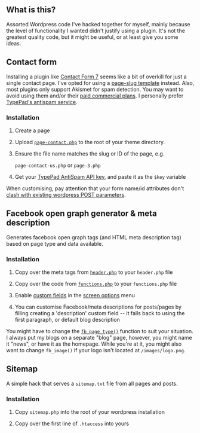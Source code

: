 ## What is this?

Assorted Wordpress code I've hacked together for myself, mainly because the level of functionality I wanted didn't justify using a plugin. It's not the greatest quality code, but it might be useful, or at least give you some ideas.

## Contact form

Installing a plugin like [Contact Form 7](http://wordpress.org/extend/plugins/contact-form-7/) seems like a bit of overkill for just a single contact page. I've opted for using a [page-slug template](http://codex.wordpress.org/Pages#Templates_by_page_ID_or_page_Slug) instead. Also, most plugins only support Akismet for spam detection. You may want to avoid using them and/or their [paid commercial plans](http://akismet.com/signup/). I personally prefer [TypePad's antispam service](http://antispam.typepad.com/).

### Installation

1. Create a page

2. Upload [`page-contact.php`](http://github.com/jmettes/wordpress-stuff/blob/master/page-contact.php) to the root of your theme directory.

3. Ensure the file name matches the slug or ID of the page, e.g.

    `page-contact-us.php`
or
    `page-3.php`

4. Get your [TypePad AntiSpam API key](http://antispam.typepad.com/), and paste it as the `$key` variable

When customising, pay attention that your form name/id attributes don't [clash with existing wordpress POST parameters](http://codex.wordpress.org/Function_Reference/register_taxonomy#Reserved_Terms).

## Facebook open graph generator & meta description

Generates facebook open graph tags (and HTML meta description tag) based on page type and data available.

### Installation

1. Copy over the meta tags from [`header.php`](https://github.com/jmettes/wordpress-stuff/blob/master/header.php) to your `header.php` file

2. Copy over the code from [`functions.php`](https://github.com/jmettes/wordpress-stuff/blob/master/functions.php) to your `functions.php` file

3. Enable [custom fields](http://codex.wordpress.org/Custom_Fields) in the [screen options](http://codex.wordpress.org/Administration_Screens#Screen_Options) menu

4. You can customise Facebook/meta descriptions for posts/pages by filling creating a 'description' custom field -- it falls back to using the first paragraph, or default blog description

You might have to change the [`fb_page_type()`](https://github.com/jmettes/wordpress-stuff/blob/master/functions.php) function to suit your situation. I always put my blogs on a separate "blog" page, however, you might name it "news", or have it as the homepage. While you're at it, you might also want to change `fb_image()` if your logo isn't located at `/images/logo.png`.

## Sitemap

A simple hack that serves a `sitemap.txt` file from all pages and posts.

### Installation

1. Copy `sitemap.php` into the root of your wordpress installation

2. Copy over the first line of `.htaccess` into yours
